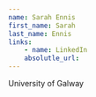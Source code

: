 ```yaml
---
name: Sarah Ennis
first_name: Sarah
last_name: Ennis
links:
	- name: LinkedIn
	absolutle_url:
---
```

University of Galway
